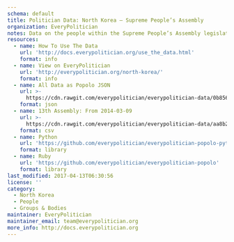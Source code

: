 ```yaml
---
schema: default
title: Politician Data: North Korea — Supreme People’s Assembly
organization: EveryPolitician
notes: Data on the people within the Supreme People’s Assembly legislature of North Korea.
resources:
  - name: How To Use The Data
    url: 'http://docs.everypolitician.org/use_the_data.html'
    format: info
  - name: View on EveryPolitician
    url: 'http://everypolitician.org/north-korea/'
    format: info
  - name: All Data as Popolo JSON
    url: >-
      https://cdn.rawgit.com/everypolitician/everypolitician-data/0b85630a8c93bf41aedcafcc757e535b648ebee5/data/North_Korea/National_Assembly/ep-popolo-v1.0.json
    format: json
  - name: 13th Assembly: From 2014-03-09
    url: >-
      https://cdn.rawgit.com/everypolitician/everypolitician-data/aa8b2a095468f734c08f2c9296a7302507b1f622/data/North_Korea/National_Assembly/term-13.csv
    format: csv
  - name: Python
    url: 'https://github.com/everypolitician/everypolitician-popolo-python'
    format: library
  - name: Ruby
    url: 'https://github.com/everypolitician/everypolitician-popolo'
    format: library
last_modified: 2017-04-13T06:30:56
license: ''
category:
  - North Korea
  - People
  - Groups & Bodies
maintainer: EveryPolitician
maintainer_email: team@everypolitician.org
more_info: http://docs.everypolitician.org
---
```

